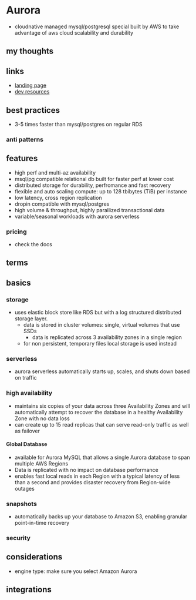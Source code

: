 # Aurora

- cloudnative managed mysql/postgresql special built by AWS to take advantage of aws cloud scalability and durability

## my thoughts

## links

- [landing page](https://aws.amazon.com/rds/aurora/?did=ap_card&trk=ap_card)
- [dev resources](https://aws.amazon.com/rds/aurora/resources/)

## best practices

- 3-5 times faster than mysql/postgres on regular RDS

### anti patterns

## features

- high perf and multi-az availability
- msql/pg compatible relational db built for faster perf at lower cost
- distributed storage for durability, perfromance and fast recovery
- flexible and auto scaling compute: up to 128 tbibytes (TiB) per instance
- low latency, cross region replication
- dropin compatible with mysql/postgres
- high volume & throughput, highly parallized transactional data
- variable/seasonal workloads with aurora serverless

### pricing

- check the docs

## terms

## basics

### storage

- uses elastic block store like RDS but with a log structured distributed storage layer.
  - data is stored in cluster volumes: single, virtual volumes that use SSDs
    - data is replicated across 3 availability zones in a single region
  - for non persistent, temporary files local storage is used instead

### serverless

- aurora serverless automatically starts up, scales, and shuts down based on traffic

### high availability

- maintains six copies of your data across three Availability Zones and will automatically attempt to recover the database in a healthy Availability Zone with no data loss
- can create up to 15 read replicas that can serve read-only traffic as well as failover

#### Global Database

- available for Aurora MySQL that allows a single Aurora database to span multiple AWS Regions
- Data is replicated with no impact on database performance
- enables fast local reads in each Region with a typical latency of less than a second and provides disaster recovery from Region-wide outages

### snapshots

- automatically backs up your database to Amazon S3, enabling granular point-in-time recovery

### security

## considerations

- engine type: make sure you select Amazon Aurora

## integrations
